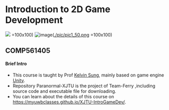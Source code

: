 # Introduction to 2D Game Development
![](https://github.com/kiyotakali/Paranormal-XJTU/blob/main/ad1.png) =100x100)
![image](https://github.com/kiyotakali/Paranormal-XJTU/blob/main/ad1.png)([./pic/pic1_50.png](https://github.com/kiyotakali/Paranormal-XJTU/blob/main/ad1.png) =100x100)
## COMP561405
#### Brief Intro
- This course is taught by Prof [Kelvin Sung](https://faculty.washington.edu/ksung/), mainly based on game engine [Unity](https://unity.com/cn).
- Repository Paranormal-XJTU is the project of Team-Ferry ,including source code and executable file for downloading.
- You can learn about the details of this course on https://myuwbclasses.github.io/XJTU-IntroGameDev/.


